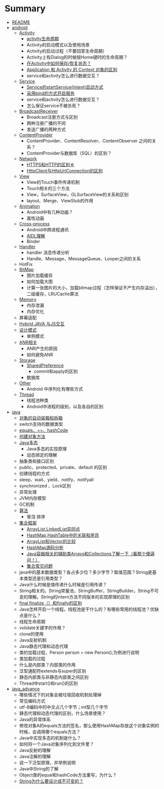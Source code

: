 # Summary

* [README](README.md)
* [android](android.md)
  * [Activity](android/activity.md)
    * [activity生命周期](android/base.md)
    * Activity的启动模式以及使用场景
    * Activity的启动过程（不要回答生命周期）
    * Activity上有Dialog的时候按Home键时的生命周期？
    * [在Activity中如何保存/恢复状态？](android/zai-activity-zhong-ru-he-bao-5b58-hui-fu-zhuang-tai-ff1f.md)
    * [Application 和 Activity 的 Context 对象的区别](android/application-he-activity-de-context-dui-xiang-de-qu-bie.md)
    * service和activity怎么进行数据交互？
  * [Service](android/service.md)
    * [Service的startService\(Intent\)启动方式](android/service/servicede-startservice-intent-qi-dong-fang-shi.md)
    * [采用bind的方式开启服务](android/service/cai-yong-bind-de-fang-shi-kai-qi-fu-wu.md)
    * service和activity怎么进行数据交互？
    * 怎么保证service不被杀死？
  * [BroadcastReceiver](android/broadcastreceiver.md)
    * Broadcast注册方式与区别
    * 两种注册广播的不同
    * 发送广播的两种方式
  * [ContentProvider](android/contentprovider.md)
    * ContentProvider、ContentResolver、ContentObserver 之间的关系？
    * ContentProvider与数据库（SQL）的区别？
  * [Network](android/network.md)
    * [HTTPS和HTTP的区别☆](android/network/httpshe-http-de-qu-bie.md)
    * [HttpClient与HttpUrlConnection的区别](android/network/httpclientyu-httpurlconnection-de-qu-bie.md)
  * [View](android/view.md)
    * View的Touch事件传递机制
    * Touch相关的三个方法
    * View，SurfaceView，GLSurfaceView的关系和区别
    * layout、Merge、ViewStub的作用
  * [Animation](android/animation.md)
    * Android中有几种动画？
    * 属性动画
  * [Cross-process](android/cross-process-communication.md)
    * Android中跨进程通讯
    * [AIDL理解](android/cross-process-communication/aidlli-jie.md)
    * Binder
  * [Handler](android/handler.md)
    * handler 消息传递分析
    * Handle、Message、MessageQueue、Looper之间的关系
  * HotFix
  * [BitMap](android/tu-pian-jia-zai-huan-cun.md)
    * 图片加载缓存
    * 如何加载大图
    * 计算一张图片的大小，加载bitmap过程（怎样保证不产生内存溢出），二级缓存，LRUCache算法
  * [Memory](android/memory.md)
    * 内存泄漏
    * 内存优化
  * 屏幕适配
  * [Hybrid JAVA 与JS交互](android/hybrid-java-yu-js-jiao-hu.md)
  * [设计模式](android/she-ji-mo-shi.md)
    * 单例模式
  * [ANR相关](android/anrxiang-guan.md)
    * ANR产生的原因
    * 如何避免ANR
  * [Storage](android/storage.md)
    * [SharedPreference](android/storage/sp.md)
      * commit和apply的区别
    * 数据库
  * [Other](android/other.md)
    * Android 中序列化有哪些方式
  * [Thread](android/thread.md)
    * 线程池种类
    * Android中进程的级别，以及各自的区别
* [java](java.md)
  * [对象的自动装箱和拆箱](java/base.md)
  * switch支持的数据类型
  * [equals、==、hashCode](java/equalshashcode.md)
  * [创建对象方法](java/chuang-jian-dui-xiang-fang-fa.md)
  * [Java多态](java/javaduo-tai.md)
    * Java多态的实现原理
    * 动态绑定的理解
  * 抽象类和接口区别
  * public、protected、private、default 的区别
  * 创建线程的方式
  * sleep、wait、yield、notify、notifyall
  * synchronized 、Lock区别
  * 异常处理
  * JVM内存模型
  * GC机制
  * [算法](java/suan-fa.md)
    * 冒泡 排序
  * [集合框架](java/ji-he-kuang-jia.md)
    * [ArrayList,LinkedList异同点](java/ji-he-kuang-jia/arraylistlinkedlistyi-tong-dian.md)
    * [HashMap,HashTable中的关联和差异](java/ji-he-kuang-jia/hashmaphashtablezhong-de-guan-lian-he-cha-yi.md)
    * [ArrayList和Vector的比较](java/ji-he-kuang-jia/arraylisthe-vector-de-bi-jiao.md)
    * [HashMap源码分析](java/ji-he-kuang-jia/hashmapyuan-ma-fen-xi.md)
    * [Java容器相关的辅助类Arrays和Collections了解一下（看那个傻逼问！）](java/ji-he-kuang-jia/javarong-qi-xiang-guan-de-fu-zhu-lei-arrays-he-collections-le-jie-yi-xia-ff08-kan-na-ge-sha-bi-wen-ff01-ff09.md)
    * [集合常见问题](java/ji-he-kuang-jia/ji-he-chang-jian-wen-ti.md)
  * java中的基本数据类型？各占多少位？多少字节？取值范围？String是基本类型还是引用类型？
  * Java什么时候是值传递什么时候是引用传递？
  * String相关的。String常量池，StringBuffer，StringBuilder。String不可变的理解。String的intern方法不同版本的实现原理的区别
  * [final,finalize（）和finally的区别](java/finalfinalizeff08-ff09-he-finally-de-qu-bie.md)
  * Java怎样开启一个线程。线程池是干什么的？有哪些常用的线程池？优缺点是什么？
  * 线程生命周期
  * volidate关键字的作用？
  * clone的使用
  * Java反射机制
  * Java静态代理和动态代理
  * 类的加载过程，Person person = new Person\(\);为例进行说明
  * 类加载的过程
  * 什么是内部类？内部类的作用
  * 泛型通配符extends与super的区别
  * 静态内部类与非静态内部类之间区别
  * Thread中start\(\)和run\(\)的区别
* [java\_advance](javaadvance.md)
  * 哪些情况下的对象会被垃圾回收机制处理掉
  * 常见编码方式
  * utf-8编码中的中文占几个字节；int型几个字节
  * 静态代理和动态代理的区别，什么场景使用？
  * Java的异常体系
  * 修改对象A的equals方法的签名，那么使用HashMap存放这个对象实例的时候，会调用哪个equals方法？
  * Java中实现多态的机制是什么？
  * 如何将一个Java对象序列化到文件里？
  * Java反射的理解
  * Java注解的理解
  * 说一下泛型原理，并举例说明
  * Java中String的了解
  * Object类的equal和hashCode方法重写，为什么？
  * [String为什么要设计成不可变的？](javaadvance/stringwei-shi-yao-yao-she-ji-cheng-bu-ke-bian-de-ff1f.md)


